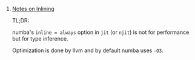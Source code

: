  1. [Notes on Inlining](https://numba.pydata.org/numba-doc/latest/developer/inlining.html)
    
    TL;DR:
    
    numba's `inline = always` option in `jit` (or `njit`) is not for performance but for type inference.
    
    Optimization is done by llvm and by default numba uses `-O3`.
